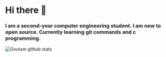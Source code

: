 # Hi there 👋
### I am a second-year computer engineering student. I am new to open source. Currently learning git commands and c programming.
![Goutam github stats](https://github-readme-stats.vercel.app/api?username=goutamthakur&show_icons=true&hide_border=true)

